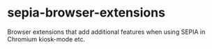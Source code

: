 # sepia-browser-extensions
Browser extensions that add additional features when using SEPIA in Chromium kiosk-mode etc.
